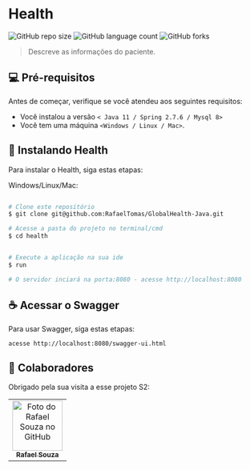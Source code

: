 # Health

<!---Esses são exemplos. Veja https://shields.io para outras pessoas ou para personalizar este conjunto de escudos. Você pode querer incluir dependências, status do projeto e informações de licença aqui--->

![GitHub repo size](https://img.shields.io/github/repo-size/RafaelTomas/GlobalHealth-Java?style=for-the-badge)
![GitHub language count](https://img.shields.io/github/languages/count/RafaelTomas/GlobalHealth-Java?style=for-the-badge)
![GitHub forks](https://img.shields.io/github/forks/RafaelTomas/GlobalHealth-Java?style=for-the-badge)


> Descreve as informações do paciente.

## 💻 Pré-requisitos

Antes de começar, verifique se você atendeu aos seguintes requisitos:
<!---Estes são apenas requisitos de exemplo. Adicionar, duplicar ou remover conforme necessário--->
* Você instalou a versão  `< Java 11 / Spring 2.7.6 / Mysql 8>`
* Você tem uma máquina `<Windows / Linux / Mac>`.

## 🚀 Instalando Health

Para instalar o Health, siga estas etapas:

Windows/Linux/Mac:
```bash

# Clone este repositório
$ git clone git@github.com:RafaelTomas/GlobalHealth-Java.git

# Acesse a pasta do projeto no terminal/cmd
$ cd health


# Execute a aplicação na sua ide
$ run

# O servidor inciará na porta:8080 - acesse http://localhost:8080

```
## ☕ Acessar o Swagger

Para usar Swagger, siga estas etapas:

```
acesse http://localhost:8080/swagger-ui.html
```


## 🤝 Colaboradores

Obrigado pela sua visita a esse projeto S2:

<table>
  <tr>
    <td align="center">
      <a href="#">
        <img src="https://avatars.githubusercontent.com/u/73807228?v=4" width="100px;" alt="Foto do Rafael Souza no GitHub"/><br>
        <sub>
          <b>Rafael Souza</b>
        </sub>
      </a>
    </td>
  </tr>
</table>
